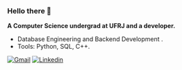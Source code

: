 ### Hello there 👋

**A Computer Science undergrad at UFRJ and a developer.**

- Database Engineering and Backend Development .
- Tools: Python, SQL, C++.

<a href="mailto:pedrohhs@dcc.ufrj.br" target="_blank"><img src="https://img.shields.io/badge/Gmail-D14836?style=for-the-badge&logo=gmail&logoColor=white" alt="Gmail"></a>
<a href="https://www.linkedin.com/in/pedro-saito-419a08247/" target="_blank"><img src="https://img.shields.io/static/v1?label=&message=Linkedin&color=0A66C2&style=for-the-badge&logo=linkedin&logoColor=whitesmoke" alt="Linkedin"></a>
